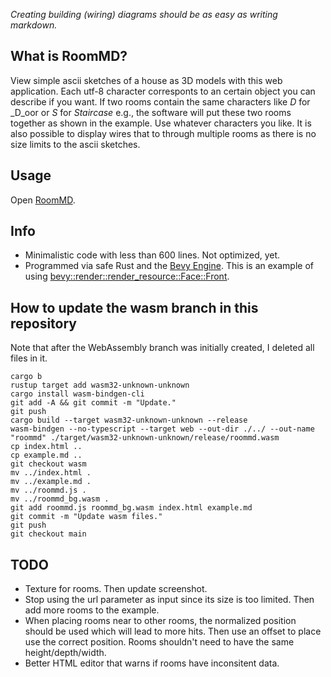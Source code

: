 _Creating building (wiring) diagrams should be as easy as writing markdown._

## What is RoomMD?

View simple ascii sketches of a house as 3D models with this web application. Each utf-8 character corresponts to an certain object you can describe if you want. If two rooms contain the same characters like _D_ for _D_oor or _S_ for _Staircase_ e.g., the software will put these two rooms together as shown in the example. Use whatever characters you like. It is also possible to display wires that to through multiple rooms as there is no size limits to the ascii sketches.

## Usage

Open [RoomMD](https://772.github.io/roommd/).

## Info

- Minimalistic code with less than 600 lines. Not optimized, yet.
- Programmed via safe Rust and the [Bevy Engine](https://bevyengine.org/). This is an example of using [bevy::render::render_resource::Face::Front](https://docs.rs/bevy/latest/bevy/render/render_resource/enum.Face.html).

## How to update the wasm branch in this repository

Note that after the WebAssembly branch was initially created, I deleted all files in it.

```
cargo b
rustup target add wasm32-unknown-unknown
cargo install wasm-bindgen-cli
git add -A && git commit -m "Update."
git push
cargo build --target wasm32-unknown-unknown --release
wasm-bindgen --no-typescript --target web --out-dir ./../ --out-name "roommd" ./target/wasm32-unknown-unknown/release/roommd.wasm
cp index.html ..
cp example.md ..
git checkout wasm
mv ../index.html .
mv ../example.md .
mv ../roommd.js .
mv ../roommd_bg.wasm .
git add roommd.js roommd_bg.wasm index.html example.md
git commit -m "Update wasm files."
git push
git checkout main
```

## TODO

- Texture for rooms. Then update screenshot.
- Stop using the url parameter as input since its size is too limited. Then add more rooms to the example.
- When placing rooms near to other rooms, the normalized position should be used which will lead to more hits. Then use an offset to place use the correct position. Rooms shouldn't need to have the same height/depth/width.
- Better HTML editor that warns if rooms have inconsitent data.
